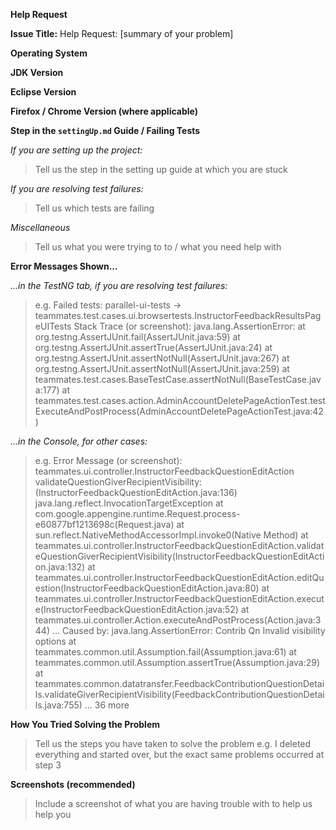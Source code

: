 **Help Request**

**Issue Title:** Help Request: [summary of your problem]


**Operating System**


**JDK Version**


**Eclipse Version**


**Firefox / Chrome Version (where applicable)**


**Step in the `settingUp.md` Guide / Failing Tests**

*If you are setting up the project:*
> Tell us the step in the setting up guide at which you are stuck

*If you are resolving test failures:*
> Tell us which tests are failing

*Miscellaneous*
> Tell us what you were trying to to / what you need help with

**Error Messages Shown...**

*...in the TestNG tab, if you are resolving test failures:*
> e.g. Failed tests:
> parallel-ui-tests -> teammates.test.cases.ui.browsertests.InstructorFeedbackResultsPageUITests
> Stack Trace (or screenshot):
> java.lang.AssertionError:
> 	at org.testng.AssertJUnit.fail(AssertJUnit.java:59)
> 	at org.testng.AssertJUnit.assertTrue(AssertJUnit.java:24)
> 	at org.testng.AssertJUnit.assertNotNull(AssertJUnit.java:267)
> 	at org.testng.AssertJUnit.assertNotNull(AssertJUnit.java:259)
> 	at teammates.test.cases.BaseTestCase.assertNotNull(BaseTestCase.java:177)
> 	at
>   teammates.test.cases.action.AdminAccountDeletePageActionTest.testExecuteAndPostProcess(AdminAccountDeletePageActionTest.java:42)

*...in the Console, for other cases:*
> e.g. Error Message (or screenshot): <br>
> teammates.ui.controller.InstructorFeedbackQuestionEditAction validateQuestionGiverRecipientVisibility:  (InstructorFeedbackQuestionEditAction.java:136)
> java.lang.reflect.InvocationTargetException
>     at com.google.appengine.runtime.Request.process-e60877bf1213698c(Request.java)
>     at sun.reflect.NativeMethodAccessorImpl.invoke0(Native Method)
>     at teammates.ui.controller.InstructorFeedbackQuestionEditAction.validateQuestionGiverRecipientVisibility(InstructorFeedbackQuestionEditAction.java:132)
>     at teammates.ui.controller.InstructorFeedbackQuestionEditAction.editQuestion(InstructorFeedbackQuestionEditAction.java:80)
>     at teammates.ui.controller.InstructorFeedbackQuestionEditAction.execute(InstructorFeedbackQuestionEditAction.java:52)
>     at teammates.ui.controller.Action.executeAndPostProcess(Action.java:344)
>     ...
> Caused by: java.lang.AssertionError: Contrib Qn Invalid visibility options
>     at teammates.common.util.Assumption.fail(Assumption.java:61)
>     at teammates.common.util.Assumption.assertTrue(Assumption.java:29)
>     at teammates.common.datatransfer.FeedbackContributionQuestionDetails.validateGiverRecipientVisibility(FeedbackContributionQuestionDetails.java:755)
>     ... 36 more

**How You Tried Solving the Problem**
> Tell us the steps you have taken to solve the problem
> e.g. I deleted everything and started over, but the exact same problems occurred at step 3

**Screenshots (recommended)**
> Include a screenshot of what you are having trouble with to help us help you
